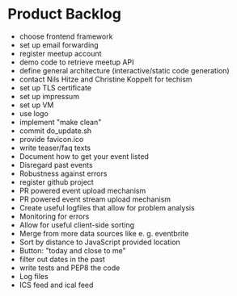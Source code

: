 # Product Backlog
  - choose frontend framework
  - set up email forwarding
  - register meetup account
  - demo code to retrieve meetup API
  - define general architecture (interactive/static code generation)
  - contact Nils Hitze and Christine Koppelt for techism
  - set up TLS certificate
  - set up impressum
  - set up VM
  - use logo
  - implement "make clean"
  - commit do_update.sh
  - provide favicon.ico
  - write teaser/faq texts
  - Document how to get your event listed
  - Disregard past events
  - Robustness against errors
  - register github project
  - PR powered event upload mechanism
  - PR powered event stream upload mechanism
  - Create useful logfiles that allow for problem analysis
  - Monitoring for errors
  - Allow for useful client-side sorting
  - Merge from more data sources like e. g. eventbrite
  - Sort by distance to JavaScript provided location
  - Button: "today and close to me"
  - filter out dates in the past
  - write tests and PEP8 the code
  - Log files
  - ICS feed and ical feed
